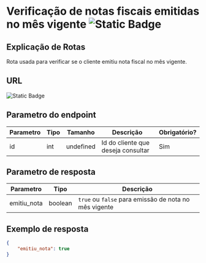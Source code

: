 # Verificação de notas fiscais emitidas no mês vigente ![Static Badge](https://img.shields.io/badge/Rota_autenticada-49CC90)

## Explicação de Rotas

Rota usada para verificar se o cliente emitiu nota fiscal no mês vigente.

## URL

![Static Badge](https://img.shields.io/badge/GET-%2Fapi%2Fv1%2Finterno%2Fcliente%2Femitiu_nota%2F{id}-%2361AFFE)

## Parametro do endpoint

| Parametro | Tipo | Tamanho   | Descrição                          | Obrigatório? |
|-----------|------|-----------|------------------------------------|--------------|
| id        | int  | undefined | Id do cliente que deseja consultar | Sim          |

## Parametro de resposta

| Parametro   | Tipo    | Descrição                                             |
|-------------|---------|-------------------------------------------------------|
| emitiu_nota | boolean | `true` ou `false` para emissão de nota no mês vigente |

## Exemplo de resposta

```json
{
    "emitiu_nota": true 
}
```

